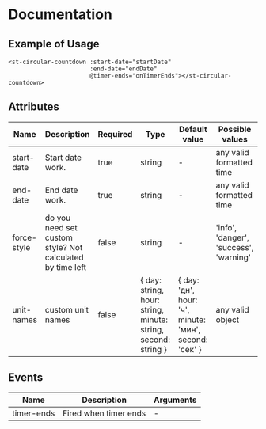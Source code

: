 # Documentation

## Example of Usage

```vue
<st-circular-countdown :start-date="startDate"
                       :end-date="endDate"
                       @timer-ends="onTimerEnds"></st-circular-countdown>
```

## Attributes

| Name | Description | Required | Type | Default value | Possible values |
| --- | --- | --- | --- | --- | --- |
| start-date | Start date work. | true | string | - | any valid formatted time |
| end-date | End date work. | true | string | - | any valid formatted time |
| force-style | do you need set custom style? Not calculated by time left | false | string | - | 'info', 'danger', 'success', 'warning' |
| unit-names | custom unit names | false | { day: string, hour: string, minute: string, second: string } | { day: 'дн', hour: 'ч', minute: 'мин', second: 'сек' } | any valid object |

## Events

| Name | Description | Arguments |
| --- | --- | --- |
| timer-ends | Fired when timer ends | - |
